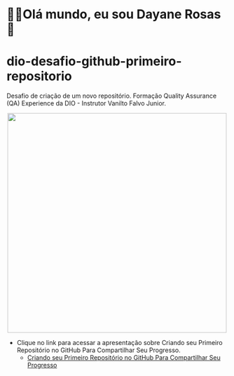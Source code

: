 <div>
  <h1 align="left">
  👋🏼Olá mundo, eu sou Dayane Rosas🥰
  </h1>
  </div>

# dio-desafio-github-primeiro-repositorio
Desafio de criação  de um novo repositório. Formação Quality Assurance (QA) Experience da DIO - Instrutor Vanilto Falvo Junior.

  
  </div>
<div align="center">
  <a href="https://github.com/dayane-rosas">
    <img src="welcome.gif" width="500">
  </a>
</div>


- Clique no link para acessar a apresentação sobre Criando seu Primeiro Repositório no GitHub Para Compartilhar Seu Progresso. 
  - <a href='https://drive.google.com/file/d/1IZu0qohv1JOmxjEra1lknDiiStU68bl4/view'>Criando seu Primeiro Repositório no GitHub Para Compartilhar Seu Progresso </a>
